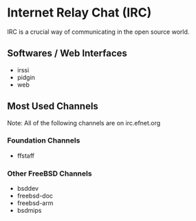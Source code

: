 # Internet Relay Chat (IRC)

IRC is a crucial way of communicating in the open source world.

## Softwares / Web Interfaces

* irssi
* pidgin
* web

## Most Used Channels

Note: All of the following channels are on irc.efnet.org

### Foundation Channels

* ffstaff

### Other FreeBSD Channels

* bsddev
* freebsd-doc
* freebsd-arm
* bsdmips
